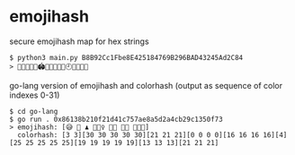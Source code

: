 # emojihash
secure emojihash map for hex strings
```
$ python3 main.py B8B92Cc1Fbe8E425184769B296BAD43245Ad2C84
> 🌙🔕🏒🍝🥁🏟🐽😳🌲🏈🍁🕘👶😠🧸💙
```

go-lang version of emojihash and colorhash (output as sequence of color indexes 0-31)
```
$ cd go-lang
$ go run . 0x86138b210f21d41c757ae8a5d2a4cb29c1350f73
> emojihash: [😅 🦻 ♟️ 🚣🏾‍♀️ 💁🏿 🧏🏾 👨🏾‍🍳]
  colorhash: [3 3][30 30 30 30 30][21 21 21][0 0 0 0][16 16 16 16][4][25 25 25 25 25][19 19 19 19 19][13 13 13][21 21 21]
```
